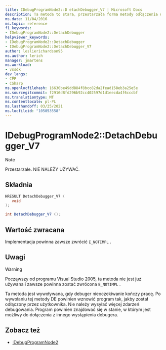 ```yaml
---
title: IDebugProgramNode2::D etachDebugger_V7 | Microsoft Docs
description: Ta metoda to stara, przestarzała forma metody odłączenia używana przed Visual Studio 2005.
ms.date: 11/04/2016
ms.topic: reference
f1_keywords:
- IDebugProgramNode2::DetachDebugger
helpviewer_keywords:
- IDebugProgramNode2::DetachDebugger
- IDebugProgramNode2::DetachDebugger_V7
author: leslierichardson95
ms.author: lerich
manager: jmartens
ms.workload:
- vssdk
dev_langs:
- CPP
- CSharp
ms.openlocfilehash: 16630be49dd884f8bcc82da2fead158eb3a25e5e
ms.sourcegitcommit: f2916d8fd296b92cc402597d1d1eecda4f6cccbf
ms.translationtype: MT
ms.contentlocale: pl-PL
ms.lasthandoff: 03/25/2021
ms.locfileid: "105053558"
---
```

# <a name="idebugprogramnode2detachdebugger_v7"></a>IDebugProgramNode2::DetachDebugger_V7

> [!Note]
> Przestarzałe. NIE NALEŻY UŻYWAĆ.

## <a name="syntax"></a>Składnia

```cpp
HRESULT DetachDebugger_V7 (
   void 
);
```

```csharp
int DetachDebugger_V7 ();
```

## <a name="return-value"></a>Wartość zwracana

Implementacja powinna zawsze zwrócić `E_NOTIMPL` .

## <a name="remarks"></a>Uwagi

> [!WARNING]
> Począwszy od programu Visual Studio 2005, ta metoda nie jest już używana i zawsze powinna zostać zwrócona `E_NOTIMPL` .

Ta metoda jest wywoływana, gdy debuger nieoczekiwanie kończy pracę. Po wywołaniu tej metody DE powinien wznowić program tak, jakby został odłączony przez użytkownika. Nie należy wysyłać więcej zdarzeń debugowania. Program powinien znajdować się w stanie, w którym jest możliwy do dołączenia z innego wystąpienia debugera.

## <a name="see-also"></a>Zobacz też

- [IDebugProgramNode2](../../../extensibility/debugger/reference/idebugprogramnode2.md)
